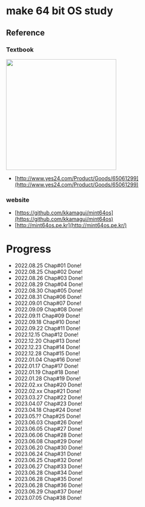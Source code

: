 # make 64 bit OS study

## Reference

### Textbook
<img src="https://user-images.githubusercontent.com/48816875/207875200-615d82f1-dd9e-442d-967f-c9f33b94cd67.png" width="300">

- [http://www.yes24.com/Product/Goods/65061299](http://www.yes24.com/Product/Goods/65061299)

### website

- [https://github.com/kkamagui/mint64os](https://github.com/kkamagui/mint64os)
- [http://mint64os.pe.kr](http://mint64os.pe.kr/)

# Progress

- 2022.08.25	Chap#01 Done!
- 2022.08.25	Chap#02 Done!
- 2022.08.26	Chap#03 Done!
- 2022.08.29	Chap#04 Done!
- 2022.08.30	Chap#05 Done!
- 2022.08.31	Chap#06 Done!
- 2022.09.01	Chap#07 Done!
- 2022.09.09	Chap#08 Done!
- 2022.09.11	Chap#09 Done!
- 2022.09.18	Chap#10 Done!
- 2022.09.22	Chap#11 Done!
- 2022.12.15	Chap#12 Done!
- 2022.12.20	Chap#13 Done!
- 2022.12.23	Chap#14 Done!
- 2022.12.28	Chap#15 Done!
- 2022.01.04	Chap#16 Done!
- 2022.01.17	Chap#17 Done!
- 2022.01.19    Chap#18 Done!
- 2022.01.28	Chap#19 Done!
- 2022.02.xx    Chap#20 Done!
- 2022.02.xx    Chap#21 Done!
- 2023.03.27    Chap#22 Done!
- 2023.04.07    Chap#23 Done!
- 2023.04.18    Chap#24 Done!
- 2023.05.??    Chap#25 Done!
- 2023.06.03    Chap#26 Done!
- 2023.06.05	Chap#27 Done!
- 2023.06.06	Chap#28 Done!
- 2023.06.08	Chap#29 Done!
- 2023.06.20	Chap#30 Done!
- 2023.06.24	Chap#31 Done!
- 2023.06.25	Chap#32 Done!
- 2023.06.27	Chap#33 Done!
- 2023.06.28	Chap#34 Done!
- 2023.06.28	Chap#35 Done!
- 2023.06.28	Chap#36 Done!
- 2023.06.29	Chap#37 Done!
- 2023.07.05	Chap#38 Done!
